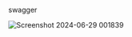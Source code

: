 swagger

![Screenshot 2024-06-29 001839](https://github.com/sumitvarshneymca2023/hospitalManagement/assets/146240252/54d8feef-5160-4073-8687-a02318de7713)
